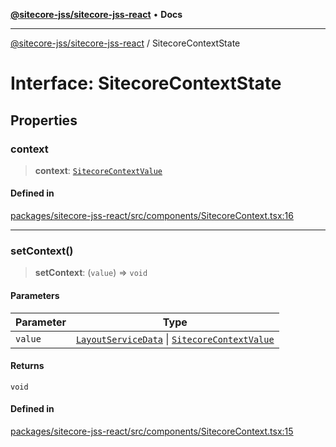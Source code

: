 [**@sitecore-jss/sitecore-jss-react**](../README.md) • **Docs**

***

[@sitecore-jss/sitecore-jss-react](../README.md) / SitecoreContextState

# Interface: SitecoreContextState

## Properties

### context

> **context**: [`SitecoreContextValue`](../type-aliases/SitecoreContextValue.md)

#### Defined in

[packages/sitecore-jss-react/src/components/SitecoreContext.tsx:16](https://github.com/Sitecore/jss/blob/9cd15ca25619b116ad9c500eef4ef2dc9023209b/packages/sitecore-jss-react/src/components/SitecoreContext.tsx#L16)

***

### setContext()

> **setContext**: (`value`) => `void`

#### Parameters

| Parameter | Type |
| ------ | ------ |
| `value` | [`LayoutServiceData`](LayoutServiceData.md) \| [`SitecoreContextValue`](../type-aliases/SitecoreContextValue.md) |

#### Returns

`void`

#### Defined in

[packages/sitecore-jss-react/src/components/SitecoreContext.tsx:15](https://github.com/Sitecore/jss/blob/9cd15ca25619b116ad9c500eef4ef2dc9023209b/packages/sitecore-jss-react/src/components/SitecoreContext.tsx#L15)
